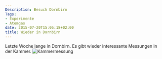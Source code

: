 ```yaml
---
Description: Besuch Dornbirn
Tags:
- Experimente
- Atemgas
date: 2015-07-20T15:06:18+02:00
title: Wieder in Dornbirn
---
```


Letzte Woche lange in Dornbirn. Es gibt wieder interessante Messungen in der Kammer.  ![Kammermessung](/~c1891011/photo/IMG_1292.JPG)

